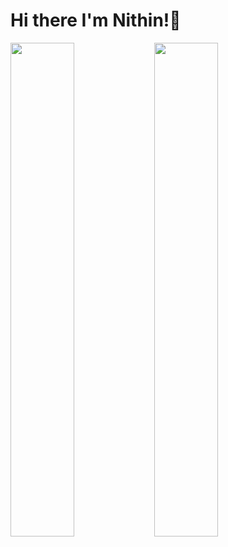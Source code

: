 # Hi there I'm Nithin!👋

<img align="left" width="45%" src="https://github-readme-stats.vercel.app/api?username=Nithin-Kannan&show_icons=true&theme=radical"/>
<img align="left" width="45%" src="https://github-readme-stats.vercel.app/api/top-langs/?username=Nithin-Kannan&layout=compact"/>











